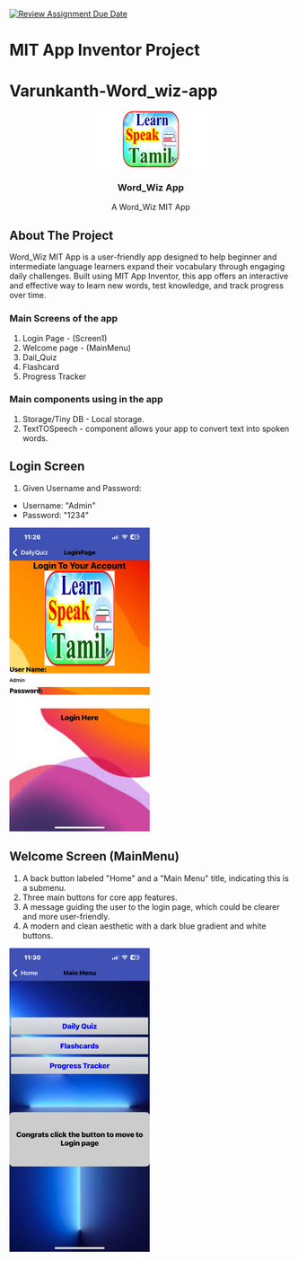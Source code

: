[![Review Assignment Due Date](https://classroom.github.com/assets/deadline-readme-button-22041afd0340ce965d47ae6ef1cefeee28c7c493a6346c4f15d667ab976d596c.svg)](https://classroom.github.com/a/so8F8uYz)
# MIT App Inventor Project

# Varunkanth-Word_wiz-app

<!-- PROJECT LOGO -->

<div align="center">
    <img src="assets/logo2.png" alt="Logo" width="200">
  </a>
  <h3 align="center">Word_Wiz App</h3>
  <p align="center">
    A Word_Wiz MIT App
  </p>
</div>

<!-- ABOUT THE PROJECT -->

## About The Project

Word_Wiz MIT App is a user-friendly app designed to help beginner and intermediate language learners expand their vocabulary through engaging daily challenges. Built using MIT App Inventor, this app offers an interactive and effective way to learn new words, test knowledge, and track progress over time.

### Main Screens of the app

1. Login Page - (Screen1)
2. Welcome page - (MainMenu)
3. Dail_Quiz 
4. Flashcard
5. Progress Tracker

### Main components using in the app

1. Storage/Tiny DB - Local storage.
2. TextTOSpeech - component allows your app to convert text into spoken words.

## Login Screen

1. Given Username and Password:

* Username: "Admin"
* Password: "1234"

<img src="assets/login_page.jpeg" alt="Logo" width="250">


## Welcome Screen (MainMenu)

1. A back button labeled "Home" and a "Main Menu" title, indicating this is a submenu.
2. Three main buttons for core app features.
3. A message guiding the user to the login page, which could be clearer and more user-friendly.
4. A modern and clean aesthetic with a dark blue gradient and white buttons.

<img src="assets/Welcome_page.jpeg" alt="Logo" width="250">

